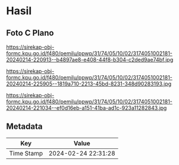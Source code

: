 # Hasil

## Foto C Plano

https://sirekap-obj-formc.kpu.go.id/f480/pemilu/ppwp/31/74/05/10/02/3174051002181-20240214-220913--b4897ae8-e408-44f8-b304-c2ded9ae74bf.jpg

https://sirekap-obj-formc.kpu.go.id/f480/pemilu/ppwp/31/74/05/10/02/3174051002181-20240214-225905--1819a710-2213-45bd-8231-348d90283193.jpg

https://sirekap-obj-formc.kpu.go.id/f480/pemilu/ppwp/31/74/05/10/02/3174051002181-20240214-221034--ef0d16eb-a151-41ba-ad1c-923a11282843.jpg


## Metadata

| Key        | Value               |
| ---------- | ------------------- |
| Time Stamp | 2024-02-24 22:31:28 |



